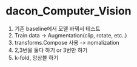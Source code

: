 # dacon_Computer_Vision

1. 기존 baseline에서 모델 바꿔서 테스트
2. Train data -> Augmentation(clip, rotate, etc..)
3. transforms.Compose 사용 -> nomalization
4. 2,3번을 둘다 하기 or 3번만 하기
5. k-fold, 앙상블 하기
